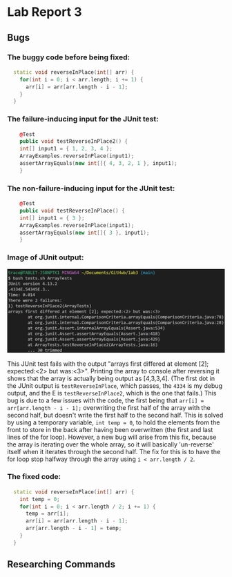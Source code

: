 # Lab Report 3

## Bugs

### The buggy code before being fixed:
```cpp
  static void reverseInPlace(int[] arr) {
    for(int i = 0; i < arr.length; i += 1) {
      arr[i] = arr[arr.length - i - 1];
    }
  }
```
### The failure-inducing input for the JUnit test:
```cpp
	@Test 
	public void testReverseInPlace2() {
    int[] input1 = { 1, 2, 3, 4 };
    ArrayExamples.reverseInPlace(input1);
    assertArrayEquals(new int[]{ 4, 3, 2, 1 }, input1);
	}
```
### The non-failure-inducing input for the JUnit test:
```cpp
	@Test 
	public void testReverseInPlace() {
    int[] input1 = { 3 };
    ArrayExamples.reverseInPlace(input1);
    assertArrayEquals(new int[]{ 3 }, input1);
	}
```
### Image of JUnit output:
![Image](JUnitFail.png)

This JUnit test fails with the output "arrays first differed at element [2]; expected:<2> but was:<3>". Printing the array to console after reversing it shows that the array is actually being output as [4,3,3,4]. (The first dot in the JUnit output is `testReverseInPlace`, which passes, the `4334` is my debug output, and the E is `testReverseInPlace2`, which is the one that fails.) This bug is due to a few issues with the code, the first being that `arr[i] = arr[arr.length - i - 1];` overwriting the first half of the array with the second half, but doesn't write the first half to the second half. This is solved by using a temporary variable, `int temp = 0`, to hold the elements from the front to store in the back after having been overwritten (the first and last lines of the for loop). However, a new bug will arise from this fix, because the array is iterating over the whole array, so it will basically 'un-reverse' itself when it iterates through the second half. The fix for this is to have the for loop stop halfway through the array using `i < arr.length / 2`.

### The fixed code:
```cpp
  static void reverseInPlace(int[] arr) {
    int temp = 0;
    for(int i = 0; i < arr.length / 2; i += 1) {
      temp = arr[i];
      arr[i] = arr[arr.length - i - 1];
      arr[arr.length - i - 1] = temp;
    }
  }
```


## Researching Commands




